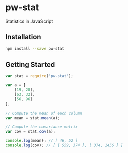 # pw-stat
Statistics in JavaScript

## Installation

```bash
npm install --save pw-stat
```

## Getting Started

```javascript
var stat = require('pw-stat');

var a = [
	[19, 28],
	[63, 32],
	[56, 96]
];

// Compute the mean of each column
var mean = stat.mean(a);

// Compute the covariance matrix
var cov = stat.cov(a);

console.log(mean); // [ 46, 52 ]
console.log(cov); // [ [ 559, 374 ], [ 374, 1456 ] ]
```
